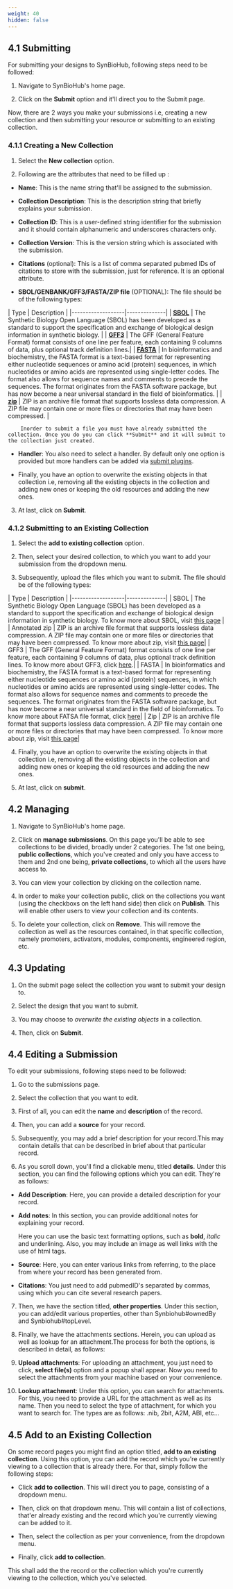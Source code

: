 ```yaml
---
weight: 40
hidden: false
---
```


## 4.1 Submitting 

For submitting your designs to SynBioHub, following steps need to be followed:

1. Navigate to SynBioHub's home page.

2. Click on the **Submit** option and it'll direct you to the Submit page. 

Now, there are 2 ways you make your submissions i.e, creating a new collection and then submitting your resource or submitting to an existing collection.

### 4.1.1 Creating a New Collection

1. Select the **New collection** option.

2. Following are the attributes that need to be filled up :

* **Name**: This is the name string that'll be assigned to the submission.

* **Collection Description**: This is the description string that briefly explains your submission.

* **Collection ID**: This is a user-defined string identifier for the submission and it should contain alphanumeric and underscores characters only.

* **Collection Version**: This is the version string which is associated with the submission.

* **Citations** (optional): This is a list of comma separated pubmed IDs of citations to store with the submission, just for reference. It is an optional attribute.

* **SBOL/GENBANK/GFF3/FASTA/ZIP file** (OPTIONAL): The file should be of the following types:


 |  Type             | Description  |
    |-------------------|--------------|
        |  **[SBOL](https://sbolstandard.org/datamodel-about/)**             | The Synthetic Biology Open Language (SBOL) has been developed as a standard to support the         specification and exchange of biological design information in synthetic biology.           |
    | **[GFF3](http://asia.ensembl.org/info/website/upload/gff3.html)**       | The GFF (General Feature Format) format consists of one line per feature, each containing 9 columns of data, plus optional track definition lines.|
    | **[FASTA](https://en.wikipedia.org/wiki/FASTA_format)**      | In bioinformatics and biochemistry, the FASTA format is a text-based format for representing either nucleotide sequences or amino acid (protein) sequences, in which nucleotides or amino acids are represented using single-letter codes. The format also allows for sequence names and comments to precede the sequences. The format originates from the FASTA software package, but has now become a near universal standard in the field of bioinformatics. |
| **[zip](https://en.wikipedia.org/wiki/Zip_(file_format))** | ZIP is an archive file format that supports lossless data compression. A ZIP file may contain one or more files or directories that may have been compressed. |

		Inorder to submit a file you must have already submitted the collection. Once you do you can click **Submit** and it will submit to the collection just created.
  
* **Handler**: You also need to select a handler. By default only one option is provided but more handlers can be added via [submit plugins](https://github.com/SynBioHub/Plugin-Submit-Excel-Library).     

* Finally, you have an option to overwrite the existing objects in that collection i.e, removing all the existing objects in the collection and adding new ones or keeping the old resources and adding the new ones.

3. At last, click on **Submit**.

### 4.1.2 Submitting to an Existing Collection

1. Select the **add to existing collection** option.

2. Then, select your desired collection, to which you want to add your submission from the dropdown menu.

3. Subsequently, upload the files which you want to submit. The file should be of the following types:


 |  Type             | Description  |
    |-------------------|--------------|
        |  SBOL             | The Synthetic Biology Open Language (SBOL) has been developed as a standard to support the         specification and exchange of biological design information in synthetic biology. To know more about SBOL, visit [this page](https://sbolstandard.org/datamodel-about/)           |
        | Annotated zip | ZIP is an archive file format that supports lossless data compression. A ZIP file may contain one or more files or directories that may have been compressed. To know more about zip, visit [this page](https://en.wikipedia.org/wiki/Zip_(file_format))|
    | GFF3       | The GFF (General Feature Format) format consists of one line per feature, each containing 9 columns of data, plus optional track definition lines. To know more about GFF3, click [here](http://asia.ensembl.org/info/website/upload/gff3.html).|
    | FASTA       | In bioinformatics and biochemistry, the FASTA format is a text-based format for representing either nucleotide sequences or amino acid (protein) sequences, in which nucleotides or amino acids are represented using single-letter codes. The format also allows for sequence names and comments to precede the sequences. The format originates from the FASTA software package, but has now become a near universal standard in the field of bioinformatics. To know more about FATSA file format, click [here](https://en.wikipedia.org/wiki/FASTA_format)|
| Zip | ZIP is an archive file format that supports lossless data compression. A ZIP file may contain one or more files or directories that may have been compressed. To know more about zip, visit [this page](https://en.wikipedia.org/wiki/Zip_(file_format))|


4. Finally, you have an option to overwrite the existing objects in that collection i.e, removing all the existing objects in the collection and adding new ones or keeping the old resources and adding the new ones.

5. At last, click on **submit**.


## 4.2 Managing

1. Navigate to SynBioHub's home page.

2. Click on **manage submissions**. On this page you'll be able to see collections to be divided, broadly under 2 categories. The 1st one being, **public collections**, which you've created and only you have access to them and 2nd one being, **private collections**, to which all the users have access to.

3. You can view your collection by clicking on the collection name. 

4. In order to make your collection public, click on the collections you want (using the checkboxs on the left hand side) then click on **Publish**. This will enable other users to view your collection and its contents.

6. To delete your collection, click on **Remove**. This will remove the collection as well as the resources contained, in that specific collection, namely promoters, activators, modules, components, engineered region, etc.


## 4.3 Updating

1. On the submit page select the collection you want to submit your design to.

3. Select the design that you want to submit.

4. You may choose to *overwrite the existing objects* in a collection.

5. Then, click on **Submit**.

## 4.4 Editing a Submission

To edit your submissions, following steps need to be followed:

1. Go to the submissions page.

2. Select the collection that you want to edit.

3. First of all, you can edit the **name** and **description** of the record.

4. Then, you can add a **source** for your record.

5. Subsequently, you may add a brief description for your record.This may contain details that can be described in brief about that particular record.

6. As you scroll down, you'll find a clickable menu, titled **details**. Under this section, you can find the following options which you can edit. They're as follows:

* **Add Description**: Here, you can provide a detailed description for your record. 

* **Add notes**: In this section, you can provide additional notes for explaining your record. 

	Here you can use the basic text formatting options, such as **bold**, *italic* and underlining. Also, you may include an image as well links with the use of html tags.


* **Source**: Here, you can enter various links from referring, to the place from where your record has been generated from.

* **Citations**: You just need to add pubmedID's separated by commas, using which you can cite several research papers.

7. Then, we have the section titled, **other properties**. Under this section, you can add/edit various properties, other than Synbiohub#ownedBy and Synbiohub#topLevel. 

8. Finally, we have the attachments sections. Herein, you can upload as well as lookup for an attachment.The process for both the options, is described in detail, as follows:

1. **Upload attachments**: For uploading an attachment, you just need to click, **select file(s)** option and a popup shall appear. Now you need to select the attachments from your machine based on your convenience. 

2. **Lookup attachment**: Under this option, you can search for attachments. For this, you need to provide a URL for the attachment as well as its name. Then you need to select the type of attachment, for which you want to search for. The types are as follows: .nib, 2bit, A2M, ABI, etc...

## 4.5 Add to an Existing Collection

On some record pages you might find an option titled, **add to an existing collection**. Using this option, you can add the record which you're currently viewing to a collection that is already there. For that, simply follow the following steps:

* Click **add to collection**. This will direct you to page, consisting of a dropdown menu.

* Then, click on that dropdown menu. This will contain a list of collections, that'er already existing and the record which you're currently viewing can be added to it.

* Then, select the collection as per your convenience, from the dropdown menu.

* Finally, click **add to collection**.

This shall add the the record or the collection which you're currently viewing to the collection, which you've selected.  
